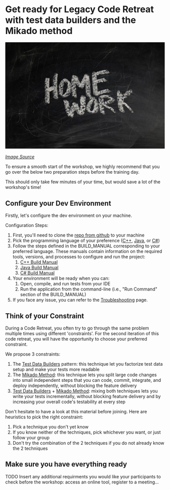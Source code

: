 # Get ready for Legacy Code Retreat with test data builders and the Mikado method

![Homework writton on a chalk board](https://github.com/murex/mikado-testbuilders-kata/raw/master/docs/images/homework.jpg)

*[Image Source](https://pixabay.com/illustrations/board-school-homework-slate-928381/)*

To ensure a smooth start of the workshop, we highly recommend that you go over the below two preparation steps before the training day.

This should only take few minutes of your time, but would save a lot of the workshop's time!  

## Configure your Dev Environment 

Firstly, let's configure the dev environment on your machine.

Configuration Steps:
1. First, you'll need to clone the [repo from github](https://github.com/murex/mikado-testbuilders-kata) to your machine
2. Pick the programming language of your preference ([C++](https://github.com/murex/mikado-testbuilders-kata/tree/master/cpp), [Java](https://github.com/murex/mikado-testbuilders-kata/tree/master/java), or [C#](https://github.com/murex/mikado-testbuilders-kata/tree/master/csharp))
3. Follow the steps defined in the BUILD_MANUAL corresponding to your preferred language. These manuals contain information on the required tools, versions, and processes to configure and run the project:
    1. [C++ Build Manual](https://github.com/murex/mikado-testbuilders-kata/blob/master/cpp/BUILD_MANUAL.md)
    2. [Java Build Manual](https://github.com/murex/mikado-testbuilders-kata/blob/master/java/BUILD_MANUAL.md)
    2. [C# Build Manual](https://github.com/murex/mikado-testbuilders-kata/blob/master/csharp/BUILD_MANUAL.md)
4. Your environment will be ready when you can: 
    1. Open, compile, and run tests from your IDE
    2. Run the application from the command-line (i.e., "Run Command" section of the BUILD_MANUAL)
5. If you face any issue, you can refer to the [Troubleshooting](https://github.com/murex/mikado-testbuilders-kata/blob/master/docs/Troubleshooting.md) page. 

## Think of your Constraint 

During a Code Retreat, you often try to go through the same problem multiple times using different 'constraints'. For the second iteration of this code retreat, you will have the opportunity to choose your preferred constraint. 

We propose 3 constraints:

1. The [Test Data Builders](https://github.com/murex/mikado-testbuilders-kata/blob/master/docs/references/Test_Data_Builders.md) pattern: this technique let you factorize test data setup and make your tests more readable
2. The [Mikado Method](https://github.com/murex/mikado-testbuilders-kata/blob/master/docs/references/The_Mikado_Method.md): this technique lets you split large code changes into small independent steps that you can code, commit, integrate, and deploy independently, without blocking the feature delivery
3. [Test Data Builders](https://github.com/murex/mikado-testbuilders-kata/blob/master/docs/references/Test_Data_Builders.md) + [Mikado Method](https://github.com/murex/mikado-testbuilders-kata/blob/master/docs/references/The_Mikado_Method.md): mixing both techniques lets you write your tests incrementally, without blocking feature delivery and by increasing your overall code's testability at every step

Don't hesitate to have a look at this material before joining. Here are heuristics to pick the right constraint:

1. Pick a technique you don't yet know
2. If you know neither of the techniques, pick whichever you want, or just follow your group
3. Don't try the combination of the 2 techniques if you do not already know the 2 techniques

## Make sure you have everything ready

TODO Insert any additional requirments you would like your participants to check before the workshop: access an online tool, register to a meeting...